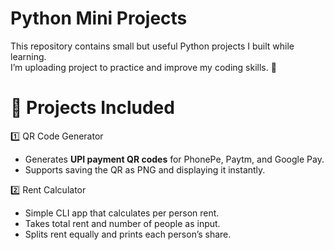 #  Python Mini Projects

This repository contains small but useful Python projects I built while learning.  
I’m uploading project to practice and improve my coding skills. 🚀  

# 📌 Projects Included

1️⃣ QR Code Generator

- Generates **UPI payment QR codes** for PhonePe, Paytm, and Google Pay.
- Supports saving the QR as PNG and displaying it instantly.

2️⃣ Rent Calculator

- Simple CLI app that calculates per person rent.
- Takes total rent and number of people as input.
- Splits rent equally and prints each person’s share.
